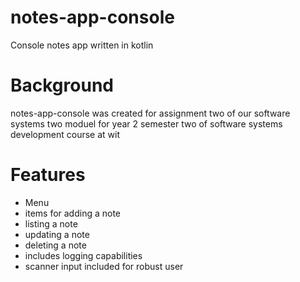 # notes-app-console
Console notes app written in kotlin

# Background
notes-app-console was created for assignment two of our software systems two moduel for year 2 semester two of software systems development course at wit 

# Features 
- Menu 
- items for adding a note
- listing a note
- updating a note
- deleting a note
- includes logging capabilities 
- scanner input included for robust user 
